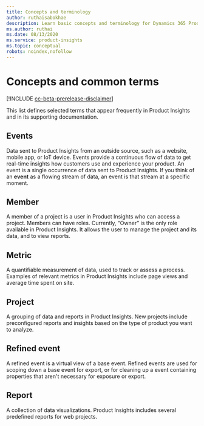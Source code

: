 ```yaml
---
title: Concepts and terminology
author: ruthaisabokhae
description: Learn basic concepts and terminology for Dynamics 365 Product Insights
ms.author: ruthai
ms.date: 08/13/2020
ms.service: product-insights
ms.topic: conceptual
robots: noindex,nofollow
---
```


# Concepts and common terms

[!INCLUDE [cc-beta-prerelease-disclaimer]( ../includes/cc-beta-prerelease-disclaimer.md)]

This list defines selected terms that appear frequently in Product Insights and in its supporting documentation.

## Events

Data sent to Product Insights from an outside source, such as a website, mobile app, or IoT device. Events provide a continuous flow of data to get real-time insights how customers use and experience your product. An event is a single occurrence of data sent to Product Insights. If you think of an **event** as a flowing stream of data, an event is that stream at a specific moment.

## Member

A member of a project is a user in Product Insights who can access a project. Members can have roles. Currently, “Owner” is the only role available in Product Insights. It allows the user to manage the project and its data, and to view reports.

## Metric

A quantifiable measurement of data, used to track or assess a process. Examples of relevant metrics in Product Insights include page views and average time spent on site.

## Project

A grouping of data and reports in Product Insights. New projects include preconfigured reports and insights based on the type of product you want to analyze.

## Refined event

A refined event is a virtual view of a base event. Refined events are used for scoping down a base event for export, or for cleaning up a event containing properties that aren't necessary for exposure or export.

## Report

A collection of data visualizations. Product Insights includes several predefined reports for web projects.
